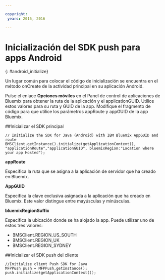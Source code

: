 ```yaml
---

copyright:
 years: 2015, 2016

---
```


# Inicialización del SDK push para apps Android
{: #android_initialize}

Un lugar común para colocar el código de inicialización se encuentra en el método onCreate de la actividad principal en su aplicación Android.

Pulse el enlace **Opciones móviles** en el Panel de control de aplicaciones de Bluemix para obtener la ruta de la aplicación y el applicationGUID. Utilice estos valores para su ruta y GUID de la app. Modifique el fragmento de código para que utilice los parámetros appRoute y appGUID de la app Bluemix.


##Inicializar el SDK principal

```
// Initialize the SDK for Java (Android) with IBM Bluemix AppGUID and route
BMSClient.getInstance().initialize(getApplicationContext(), "applicationRoute","applicationGUID", bluemixRegion:"Location where your app Hosted");
```


**appRoute**

Especifica la ruta que se asigna a la aplicación de servidor que ha creado en Bluemix.

**AppGUID**

Especifica la clave exclusiva asignada a la aplicación que ha creado en Bluemix. Este valor distingue entre mayúsculas y minúsculas.

**bluemixRegionSuffix**

Especifica la ubicación donde se ha alojado la app. Puede utilizar uno de estos tres valores:

- BMSClient.REGION_US_SOUTH
- BMSClient.REGION_UK
- BMSClient.REGION_SYDNEY

##Inicializar el SDK push del cliente

```
//Initialize client Push SDK for Java
MFPPush push = MFPPush.getInstance();
push.initialize(getApplicationContext());
```
